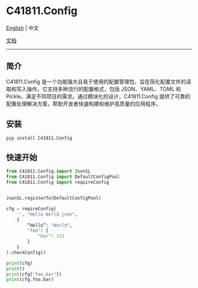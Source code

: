 # C41811.Config

[English](README_EN.md) | 中文

[文档](https://C41811Config.readthedocs.io)

---


## 简介

C41811.Config 是一个功能强大且易于使用的配置管理包，旨在简化配置文件的读取和写入操作。它支持多种流行的配置格式，包括 JSON、YAML、TOML 和 Pickle，满足不同项目的需求。通过模块化的设计，C41811.Config 提供了可靠的配置处理解决方案，帮助开发者快速构建和维护高质量的应用程序。

## 安装

```commandline
pip install C41811.Config
```

## 快速开始

``` python
from C41811.Config import JsonSL
from C41811.Config import DefaultConfigPool
from C41811.Config import requireConfig


JsonSL.registerTo(DefaultConfigPool)

cfg = reqireConfig(
    '', "Hello World.json",
    {
        “Hello”: "World",
        "foo": {
            "bar": 123
        }
    }
).checkConfig()

print(cfg)
print()
print(cfg["foo.bar"])
print(cfg.foo.bar)
```
